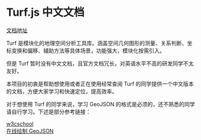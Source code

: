 # Turf.js 中文文档

[文档地址](https://psilocine.github.io/turfjs-docs-Zh-CN/)

Turf 是模块化的地理空间分析工具库。涵盖空间几何图形的测量、关系判断、坐标变换和偏移、辅助方法等具体场景，功能强大，模块化按需引入。

但是 Turf 暂时没有中文文档，且官方文档冗长，对英语水平不高的研发同学不太友好。

本项目的初衷是帮助想使用或者正在使用经常查阅 Turf 的同学提供一个中文版本的文档，方便大家学习和快速定位，提高效率。

对于想使用 Turf 的同学来说，学习 GeoJSON 的格式是必须的，还不熟悉的同学请自行学习。下述是部分参考链接：

[w3cschool](https://www.w3cschool.cn/doc_rethinkdb_java/rethinkdb_java-api-java-geojson-index.html)  
[在线绘制 GeoJSON](http://geojson.io/#map=2/20.0/0.0)

